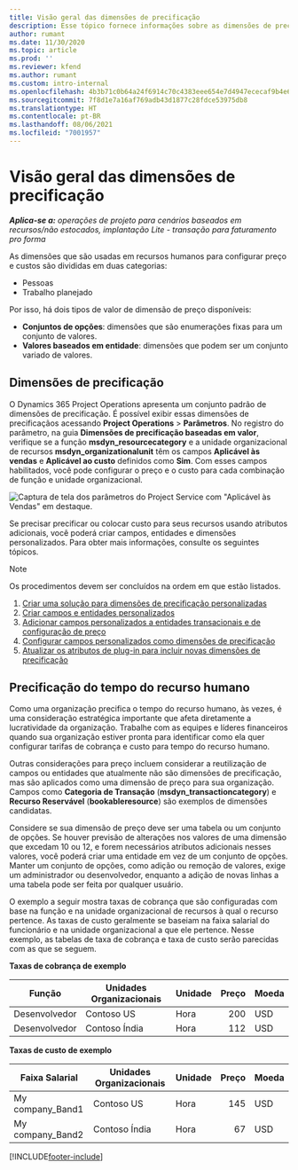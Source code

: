```yaml
---
title: Visão geral das dimensões de precificação
description: Esse tópico fornece informações sobre as dimensões de precificação no Dynamics 365 Project Operations.
author: rumant
ms.date: 11/30/2020
ms.topic: article
ms.prod: ''
ms.reviewer: kfend
ms.author: rumant
ms.custom: intro-internal
ms.openlocfilehash: 4b3b71c0b64a24f6914c70c4383eee654e7d4947ececaf9b4e6394f45a081a4c
ms.sourcegitcommit: 7f8d1e7a16af769adb43d1877c28fdce53975db8
ms.translationtype: HT
ms.contentlocale: pt-BR
ms.lasthandoff: 08/06/2021
ms.locfileid: "7001957"
---
```

# <a name="pricing-dimensions-overview"></a>Visão geral das dimensões de precificação

_**Aplica-se a:** operações de projeto para cenários baseados em recursos/não estocados, implantação Lite - transação para faturamento pro forma_

As dimensões que são usadas em recursos humanos para configurar preço e custos são divididas em duas categorias:

- Pessoas
- Trabalho planejado

Por isso, há dois tipos de valor de dimensão de preço disponíveis:

- **Conjuntos de opções**: dimensões que são enumerações fixas para um conjunto de valores.
- **Valores baseados em entidade**: dimensões que podem ser um conjunto variado de valores.

## <a name="pricing-dimensions"></a>Dimensões de precificação

O Dynamics 365 Project Operations apresenta um conjunto padrão de dimensões de precificação. É possível exibir essas dimensões de precificaçãos acessando **Project Operations** > **Parâmetros**. No registro do parâmetro, na guia **Dimensões de precificação baseadas em valor**, verifique se a função **msdyn_resourcecategory** e a unidade organizacional de recursos **msdyn_organizationalunit** têm os campos **Aplicável às vendas** e **Aplicável ao custo** definidos como **Sim**. Com esses campos habilitados, você pode configurar o preço e o custo para cada combinação de função e unidade organizacional.

![Captura de tela dos parâmetros do Project Service com "Aplicável às Vendas" em destaque.](media/PS-OOB-parameters.png)

Se precisar precificar ou colocar custo para seus recursos usando atributos adicionais, você poderá criar campos, entidades e dimensões personalizados. Para obter mais informações, consulte os seguintes tópicos. 
  
  > [!NOTE]
  > Os procedimentos devem ser concluídos na ordem em que estão listados.

1. [Criar uma solução para dimensões de precificação personalizadas](../sales/create-solution-custompd.md)
2. [Criar campos e entidades personalizados](create-custom-fields-entities-pricing-dimensions.md)
3. [Adicionar campos personalizados a entidades transacionais e de configuração de preço ](add-custom-fields-price-setup-transactional-entities.md)
4. [Configurar campos personalizados como dimensões de precificação ](set-up-custom-fields-pricing-dimensions.md)
5. [Atualizar os atributos de plug-in para incluir novas dimensões de precificação](update-plugin-attributes-pd.md)


## <a name="pricing-human-resource-time"></a>Precificação do tempo do recurso humano
Como uma organização precifica o tempo do recurso humano, às vezes, é uma consideração estratégica importante que afeta diretamente a lucratividade da organização. Trabalhe com as equipes e líderes financeiros quando sua organização estiver pronta para identificar como ela quer configurar tarifas de cobrança e custo para tempo do recurso humano.

Outras considerações para preço incluem considerar a reutilização de campos ou entidades que atualmente não são dimensões de precificação, mas são aplicados como uma dimensão de preço para sua organização. Campos como **Categoria de Transação** (**msdyn_transactioncategory**) e **Recurso Reservável** (**bookableresource**) são exemplos de dimensões candidatas. 

Considere se sua dimensão de preço deve ser uma tabela ou um conjunto de opções. Se houver previsão de alterações nos valores de uma dimensão que excedam 10 ou 12, e forem necessários atributos adicionais nesses valores, você poderá criar uma entidade em vez de um conjunto de opções. Manter um conjunto de opções, como adição ou remoção de valores, exige um administrador ou desenvolvedor, enquanto a adição de novas linhas a uma tabela pode ser feita por qualquer usuário.

O exemplo a seguir mostra taxas de cobrança que são configuradas com base na função e na unidade organizacional de recursos à qual o recurso pertence. As taxas de custo geralmente se baseiam na faixa salarial do funcionário e na unidade organizacional a que ele pertence. Nesse exemplo, as tabelas de taxa de cobrança e taxa de custo serão parecidas com as que se seguem.

**Taxas de cobrança de exemplo**

| Função        | Unidades Organizacionais    |Unidade      |Preço      |Moeda  |
| ------------|-------------|----------|----------:|----------|
| Desenvolvedor   | Contoso US  |Hora | 200|USD     |
| Desenvolvedor   | Contoso Índia |Hora|   112|USD     |


**Taxas de custo de exemplo**

| Faixa Salarial     | Unidades Organizacionais    |Unidade      |Preço      |Moeda  |
| ----------------|-------------|----------|----------:|----------|
| My company_Band1 | Contoso US  |Hora | 145|USD     |
| My company_Band2 | Contoso Índia |Hora|   67|USD     |


[!INCLUDE[footer-include](../includes/footer-banner.md)]